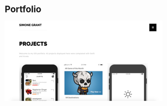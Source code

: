 # Portfolio
<img src = "https://github.com/SimoneGrant/simonegrant.github.io/blob/master/img/homepage.png"></img>
